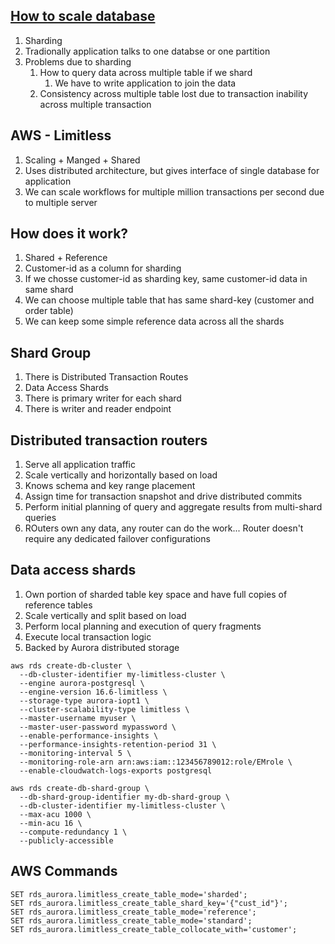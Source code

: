 ## [How to scale database](https://www.youtube.com/watch?v=a9FfjuVJ9d8)
1. Sharding
2. Tradionally application talks to one databse or one partition
3. Problems due to sharding
   1. How to query data across multiple table if we shard
      1. We have to write application to join the data
   1. Consistency across multiple table lost due to  transaction inability across multiple transaction

## AWS - Limitless
1. Scaling + Manged + Shared
2. Uses distributed architecture, but gives interface of single database for application
3. We can scale workflows for multiple million transactions per second due to multiple server

## How does it work?
1. Shared + Reference
2. Customer-id as a column for sharding
3. If we chosse customer-id as sharding key, same customer-id data in same shard
4. We can choose multiple table that has same shard-key (customer and order table)
5. We can keep some simple reference data across all the shards

## Shard Group
1. There is Distributed Transaction Routes
2. Data Access Shards
3. There is primary writer for each shard
4. There is writer and reader endpoint

## Distributed transaction routers
1. Serve all application traffic
2. Scale vertically and horizontally based on load
3. Knows schema and key range placement
4. Assign time for transaction snapshot and drive distributed commits
5. Perform initial planning of query and aggregate results from multi-shard queries
6. ROuters own any data, any router can do the work... Router doesn't require any dedicated failover configurations


## Data access shards
1. Own portion of sharded table key space and have full copies of reference tables
2. Scale vertically and split based on load
3. Perform local planning and execution of query fragments
4. Execute local transaction logic
5. Backed by Aurora distributed storage

```
aws rds create-db-cluster \
  --db-cluster-identifier my-limitless-cluster \
  --engine aurora-postgresql \
  --engine-version 16.6-limitless \
  --storage-type aurora-iopt1 \
  --cluster-scalability-type limitless \
  --master-username myuser \
  --master-user-password mypassword \
  --enable-performance-insights \
  --performance-insights-retention-period 31 \
  --monitoring-interval 5 \
  --monitoring-role-arn arn:aws:iam::123456789012:role/EMrole \
  --enable-cloudwatch-logs-exports postgresql
```

```
aws rds create-db-shard-group \
  --db-shard-group-identifier my-db-shard-group \
  --db-cluster-identifier my-limitless-cluster \
  --max-acu 1000 \
  --min-acu 16 \
  --compute-redundancy 1 \
  --publicly-accessible
```

## AWS Commands
```
SET rds_aurora.limitless_create_table_mode='sharded';
SET rds_aurora.limitless_create_table_shard_key='{"cust_id"}';
SET rds_aurora.limitless_create_table_mode='reference';
SET rds_aurora.limitless_create_table_mode='standard';
SET rds_aurora.limitless_create_table_collocate_with='customer';
```


